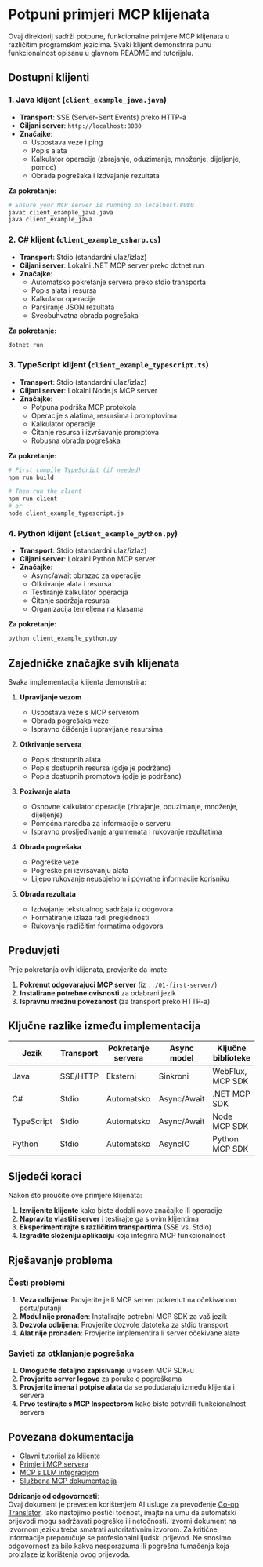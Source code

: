 <!--
CO_OP_TRANSLATOR_METADATA:
{
  "original_hash": "affcf199a44f60283a289dcb69dc144e",
  "translation_date": "2025-07-17T13:37:05+00:00",
  "source_file": "03-GettingStarted/02-client/complete_examples.md",
  "language_code": "hr"
}
-->
# Potpuni primjeri MCP klijenata

Ovaj direktorij sadrži potpune, funkcionalne primjere MCP klijenata u različitim programskim jezicima. Svaki klijent demonstrira punu funkcionalnost opisanu u glavnom README.md tutorijalu.

## Dostupni klijenti

### 1. Java klijent (`client_example_java.java`)
- **Transport**: SSE (Server-Sent Events) preko HTTP-a
- **Ciljani server**: `http://localhost:8080`
- **Značajke**: 
  - Uspostava veze i ping
  - Popis alata
  - Kalkulator operacije (zbrajanje, oduzimanje, množenje, dijeljenje, pomoć)
  - Obrada pogrešaka i izdvajanje rezultata

**Za pokretanje:**
```bash
# Ensure your MCP server is running on localhost:8080
javac client_example_java.java
java client_example_java
```

### 2. C# klijent (`client_example_csharp.cs`)
- **Transport**: Stdio (standardni ulaz/izlaz)
- **Ciljani server**: Lokalni .NET MCP server preko dotnet run
- **Značajke**:
  - Automatsko pokretanje servera preko stdio transporta
  - Popis alata i resursa
  - Kalkulator operacije
  - Parsiranje JSON rezultata
  - Sveobuhvatna obrada pogrešaka

**Za pokretanje:**
```bash
dotnet run
```

### 3. TypeScript klijent (`client_example_typescript.ts`)
- **Transport**: Stdio (standardni ulaz/izlaz)
- **Ciljani server**: Lokalni Node.js MCP server
- **Značajke**:
  - Potpuna podrška MCP protokola
  - Operacije s alatima, resursima i promptovima
  - Kalkulator operacije
  - Čitanje resursa i izvršavanje promptova
  - Robusna obrada pogrešaka

**Za pokretanje:**
```bash
# First compile TypeScript (if needed)
npm run build

# Then run the client
npm run client
# or
node client_example_typescript.js
```

### 4. Python klijent (`client_example_python.py`)
- **Transport**: Stdio (standardni ulaz/izlaz)  
- **Ciljani server**: Lokalni Python MCP server
- **Značajke**:
  - Async/await obrazac za operacije
  - Otkrivanje alata i resursa
  - Testiranje kalkulator operacija
  - Čitanje sadržaja resursa
  - Organizacija temeljena na klasama

**Za pokretanje:**
```bash
python client_example_python.py
```

## Zajedničke značajke svih klijenata

Svaka implementacija klijenta demonstrira:

1. **Upravljanje vezom**
   - Uspostava veze s MCP serverom
   - Obrada pogrešaka veze
   - Ispravno čišćenje i upravljanje resursima

2. **Otkrivanje servera**
   - Popis dostupnih alata
   - Popis dostupnih resursa (gdje je podržano)
   - Popis dostupnih promptova (gdje je podržano)

3. **Pozivanje alata**
   - Osnovne kalkulator operacije (zbrajanje, oduzimanje, množenje, dijeljenje)
   - Pomoćna naredba za informacije o serveru
   - Ispravno prosljeđivanje argumenata i rukovanje rezultatima

4. **Obrada pogrešaka**
   - Pogreške veze
   - Pogreške pri izvršavanju alata
   - Lijepo rukovanje neuspjehom i povratne informacije korisniku

5. **Obrada rezultata**
   - Izdvajanje tekstualnog sadržaja iz odgovora
   - Formatiranje izlaza radi preglednosti
   - Rukovanje različitim formatima odgovora

## Preduvjeti

Prije pokretanja ovih klijenata, provjerite da imate:

1. **Pokrenut odgovarajući MCP server** (iz `../01-first-server/`)
2. **Instalirane potrebne ovisnosti** za odabrani jezik
3. **Ispravnu mrežnu povezanost** (za transport preko HTTP-a)

## Ključne razlike između implementacija

| Jezik      | Transport | Pokretanje servera | Async model | Ključne biblioteke |
|------------|-----------|--------------------|-------------|--------------------|
| Java       | SSE/HTTP  | Eksterni           | Sinkroni    | WebFlux, MCP SDK   |
| C#         | Stdio     | Automatsko         | Async/Await | .NET MCP SDK       |
| TypeScript | Stdio     | Automatsko         | Async/Await | Node MCP SDK       |
| Python     | Stdio     | Automatsko         | AsyncIO     | Python MCP SDK     |

## Sljedeći koraci

Nakon što proučite ove primjere klijenata:

1. **Izmijenite klijente** kako biste dodali nove značajke ili operacije
2. **Napravite vlastiti server** i testirajte ga s ovim klijentima
3. **Eksperimentirajte s različitim transportima** (SSE vs. Stdio)
4. **Izgradite složeniju aplikaciju** koja integrira MCP funkcionalnost

## Rješavanje problema

### Česti problemi

1. **Veza odbijena**: Provjerite je li MCP server pokrenut na očekivanom portu/putanji
2. **Modul nije pronađen**: Instalirajte potrebni MCP SDK za vaš jezik
3. **Dozvola odbijena**: Provjerite dozvole datoteka za stdio transport
4. **Alat nije pronađen**: Provjerite implementira li server očekivane alate

### Savjeti za otklanjanje pogrešaka

1. **Omogućite detaljno zapisivanje** u vašem MCP SDK-u
2. **Provjerite server logove** za poruke o pogreškama
3. **Provjerite imena i potpise alata** da se podudaraju između klijenta i servera
4. **Prvo testirajte s MCP Inspectorom** kako biste potvrdili funkcionalnost servera

## Povezana dokumentacija

- [Glavni tutorijal za klijente](./README.md)
- [Primjeri MCP servera](../../../../03-GettingStarted/01-first-server)
- [MCP s LLM integracijom](../../../../03-GettingStarted/03-llm-client)
- [Službena MCP dokumentacija](https://modelcontextprotocol.io/)

**Odricanje od odgovornosti**:  
Ovaj dokument je preveden korištenjem AI usluge za prevođenje [Co-op Translator](https://github.com/Azure/co-op-translator). Iako nastojimo postići točnost, imajte na umu da automatski prijevodi mogu sadržavati pogreške ili netočnosti. Izvorni dokument na izvornom jeziku treba smatrati autoritativnim izvorom. Za kritične informacije preporučuje se profesionalni ljudski prijevod. Ne snosimo odgovornost za bilo kakva nesporazuma ili pogrešna tumačenja koja proizlaze iz korištenja ovog prijevoda.